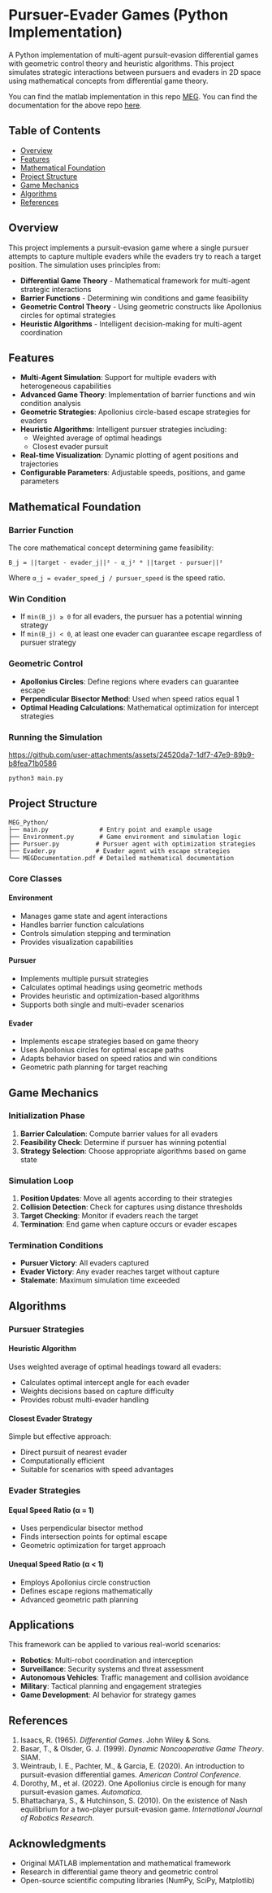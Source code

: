 # Pursuer-Evader Games (Python Implementation)

A Python implementation of multi-agent pursuit-evasion differential games with geometric control theory and heuristic algorithms. This project simulates strategic interactions between pursuers and evaders in 2D space using mathematical concepts from differential game theory.

You can find the matlab implementation in this repo [MEG](https://github.com/abinashagasti/Multiplayer_Reach_Avoid/tree/master/MEG). 
You can find the documentation for the above repo [here](https://github.com/Prajwal-Vijay/Pursuer_Evader_Games/blob/main/MEG_Python/MEGDocumentation.pdf).

## Table of Contents

- [Overview](#overview)
- [Features](#features)
- [Mathematical Foundation](#mathematical-foundation)
- [Project Structure](#project-structure)
- [Game Mechanics](#game-mechanics)
- [Algorithms](#algorithms)
- [References](#references)

## Overview

This project implements a pursuit-evasion game where a single pursuer attempts to capture multiple evaders while the evaders try to reach a target position. The simulation uses principles from:

- **Differential Game Theory** - Mathematical framework for multi-agent strategic interactions
- **Barrier Functions** - Determining win conditions and game feasibility
- **Geometric Control Theory** - Using geometric constructs like Apollonius circles for optimal strategies
- **Heuristic Algorithms** - Intelligent decision-making for multi-agent coordination

## Features

- **Multi-Agent Simulation**: Support for multiple evaders with heterogeneous capabilities
- **Advanced Game Theory**: Implementation of barrier functions and win condition analysis
- **Geometric Strategies**: Apollonius circle-based escape strategies for evaders
- **Heuristic Algorithms**: Intelligent pursuer strategies including:
  - Weighted average of optimal headings
  - Closest evader pursuit
- **Real-time Visualization**: Dynamic plotting of agent positions and trajectories
- **Configurable Parameters**: Adjustable speeds, positions, and game parameters

## Mathematical Foundation

### Barrier Function
The core mathematical concept determining game feasibility:

```
B_j = ||target - evader_j||² - α_j² * ||target - pursuer||²
```

Where `α_j = evader_speed_j / pursuer_speed` is the speed ratio.

### Win Condition
- If `min(B_j) ≥ 0` for all evaders, the pursuer has a potential winning strategy
- If `min(B_j) < 0`, at least one evader can guarantee escape regardless of pursuer strategy

### Geometric Control
- **Apollonius Circles**: Define regions where evaders can guarantee escape
- **Perpendicular Bisector Method**: Used when speed ratios equal 1
- **Optimal Heading Calculations**: Mathematical optimization for intercept strategies

### Running the Simulation

https://github.com/user-attachments/assets/24520da7-1df7-47e9-89b9-b8fea71b0586

```bash
python3 main.py
```

## Project Structure

```
MEG_Python/
├── main.py              # Entry point and example usage
├── Environment.py       # Game environment and simulation logic
├── Pursuer.py          # Pursuer agent with optimization strategies
├── Evader.py           # Evader agent with escape strategies
└── MEGDocumentation.pdf # Detailed mathematical documentation
```

### Core Classes

#### Environment
- Manages game state and agent interactions
- Handles barrier function calculations
- Controls simulation stepping and termination
- Provides visualization capabilities

#### Pursuer
- Implements multiple pursuit strategies
- Calculates optimal headings using geometric methods
- Provides heuristic and optimization-based algorithms
- Supports both single and multi-evader scenarios

#### Evader
- Implements escape strategies based on game theory
- Uses Apollonius circles for optimal escape paths
- Adapts behavior based on speed ratios and win conditions
- Geometric path planning for target reaching

## Game Mechanics

### Initialization Phase
1. **Barrier Calculation**: Compute barrier values for all evaders
2. **Feasibility Check**: Determine if pursuer has winning potential
3. **Strategy Selection**: Choose appropriate algorithms based on game state

### Simulation Loop
1. **Position Updates**: Move all agents according to their strategies
2. **Collision Detection**: Check for captures using distance thresholds
3. **Target Checking**: Monitor if evaders reach the target
4. **Termination**: End game when capture occurs or evader escapes

### Termination Conditions
- **Pursuer Victory**: All evaders captured
- **Evader Victory**: Any evader reaches target without capture
- **Stalemate**: Maximum simulation time exceeded

## Algorithms

### Pursuer Strategies

#### Heuristic Algorithm
Uses weighted average of optimal headings toward all evaders:
- Calculates optimal intercept angle for each evader
- Weights decisions based on capture difficulty
- Provides robust multi-evader handling

#### Closest Evader Strategy
Simple but effective approach:
- Direct pursuit of nearest evader
- Computationally efficient
- Suitable for scenarios with speed advantages

### Evader Strategies

#### Equal Speed Ratio (α = 1)
- Uses perpendicular bisector method
- Finds intersection points for optimal escape
- Geometric optimization for target approach

#### Unequal Speed Ratio (α < 1)
- Employs Apollonius circle construction
- Defines escape regions mathematically
- Advanced geometric path planning

## Applications

This framework can be applied to various real-world scenarios:

- **Robotics**: Multi-robot coordination and interception
- **Surveillance**: Security systems and threat assessment  
- **Autonomous Vehicles**: Traffic management and collision avoidance
- **Military**: Tactical planning and engagement strategies
- **Game Development**: AI behavior for strategy games

## References

1. Isaacs, R. (1965). *Differential Games*. John Wiley & Sons.
2. Basar, T., & Olsder, G. J. (1999). *Dynamic Noncooperative Game Theory*. SIAM.
3. Weintraub, I. E., Pachter, M., & Garcia, E. (2020). An introduction to pursuit-evasion differential games. *American Control Conference*.
4. Dorothy, M., et al. (2022). One Apollonius circle is enough for many pursuit-evasion games. *Automatica*.
5. Bhattacharya, S., & Hutchinson, S. (2010). On the existence of Nash equilibrium for a two-player pursuit-evasion game. *International Journal of Robotics Research*.

## Acknowledgments

- Original MATLAB implementation and mathematical framework
- Research in differential game theory and geometric control
- Open-source scientific computing libraries (NumPy, SciPy, Matplotlib)
